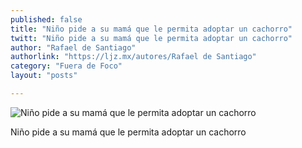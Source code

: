 ```yaml
---
published: false
title: "Niño pide a su mamá que le permita adoptar un cachorro"
twitt: "Niño pide a su mamá que le permita adoptar un cachorro"
author: "Rafael de Santiago"
authorlink: "https://ljz.mx/autores/Rafael de Santiago"
category: "Fuera de Foco"
layout: "posts"

---
```


![Niño pide a su mamá que le permita adoptar un cachorro](http://i.imgur.com/P8t3oiGm.jpg)

Niño pide a su mamá que le permita adoptar un cachorro
